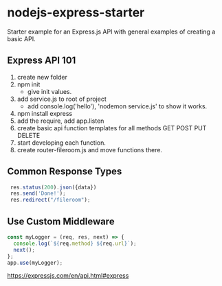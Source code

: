 # nodejs-express-starter
Starter example for an Express.js API with general examples of creating a basic API.

## Express API 101

1. create new folder
2. npm init
	- give init values.
3. add service.js to root of project
    - add console.log('hello'), 'nodemon service.js' to show it works.
4. npm install express
5. add the require, add app.listen
6. create basic api function templates for all methods GET POST PUT DELETE
7. start developing each function.
8. create router-fileroom.js and move functions there.


## Common Response Types
```javascript
 res.status(200).json({data})
 res.send('Done!');
 res.redirect("/fileroom");
```


## Use Custom Middleware
```javascript
const myLogger = (req, res, next) => {
  console.log(`${req.method} ${req.url}`);
  next();
};
app.use(myLogger);
```

https://expressjs.com/en/api.html#express
